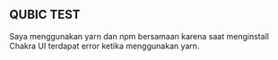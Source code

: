 ## QUBIC TEST ##

Saya menggunakan yarn dan npm bersamaan karena saat menginstall Chakra UI terdapat error ketika menggunakan yarn.
